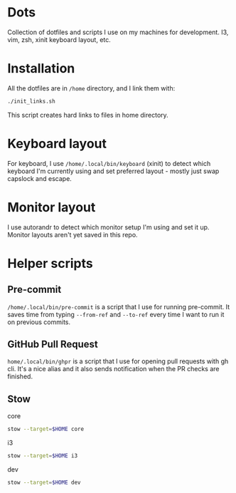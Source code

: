 # Dots

Collection of dotfiles and scripts I use on my machines for development. I3, vim, zsh, xinit keyboard layout, etc.

# Installation

All the dotfiles are in `/home` directory, and I link them with:
```bash
./init_links.sh
```
This script creates hard links to files in home directory.

# Keyboard layout
For keyboard, I use `/home/.local/bin/keyboard` (xinit) to detect which
keyboard I'm currently using and set preferred layout - mostly just swap
capslock and escape.

# Monitor layout
I use autorandr to detect which monitor setup I'm using and set it up. Monitor layouts aren't yet saved in this repo.

# Helper scripts

## Pre-commit
`/home/.local/bin/pre-commit` is a script that I use for running pre-commit.
It saves time from typing `--from-ref` and `--to-ref` every time I want to
run it on previous commits.

## GitHub Pull Request
`home/.local/bin/ghpr` is a script that I use for opening pull requests with
gh cli. It's a nice alias and it also sends notification when the PR checks are finished.




## Stow

core
```bash
stow --target=$HOME core
```
i3
```bash
stow --target=$HOME i3
```
dev
```bash
stow --target=$HOME dev
```
